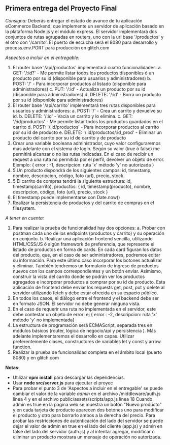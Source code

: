 ## **Primera entrega del Proyecto Final**

*Consigna:* Deberás entregar el estado de avance de tu aplicación eCommerce Backend, que implemente un servidor de aplicación basado en la plataforma Node.js y el módulo express. El servidor implementará dos conjuntos de rutas agrupadas en routers, uno con la url base '/productos' y el otro con '/carrito'. El puerto de escucha será el 8080 para desarrollo y process.env.PORT para producción en glitch.com

*Aspectos a incluir en el entregable:*
 1. El router base '/api/productos'  implementará  cuatro  funcionalidades:
    a. GET: '/:id?' - Me permite  listar  todos  los  productos  disponibles 		ó un producto  por  su id (disponible para usuarios y administradores)
    b. POST: '/' - Para incorporar  productos al listado (disponible para administradores)
    c. PUT: '/:id' - Actualiza un producto  por  su id (disponible para administradores)
    d. DELETE: '/:id' - Borra un producto  por  su id (disponible para administradores)
2. El router base '/api/carrito'  implementará  tres  rutas  disponibles para usuarios y administradores:
    a. POST: '/' - Crea un carrito y devuelve  su id.
    b. DELETE: '/:id' - Vacía un carrito y lo elimina.
    c. GET: '/:id/productos' - Me permite  listar  todos  los  productos  guardados  en el carrito
    d. POST: '/:id/productos' - Para incorporar  productos al carrito  por  su id de producto
    e. DELETE: '/:id/productos/:id_prod' - Eliminar un producto del carrito  por  su id de carrito y de producto
3. Crear  una variable booleana  administrador, cuyo  valor  configuraremos  más  adelante con el sistema de login. Según  su  valor (true ó false) me permitirá  alcanzar o no las rutas  indicadas. En el caso de recibir un request a una  ruta no permitida  por el perfil, devolver un objeto de error. Ejemplo: { error : -1, descripcion: ruta 'x' método 'y' no autorizada }
4. 5.Un producto  dispondrá de los  siguientes  campos:  id, timestamp, nombre, descripcion, código, foto (url), precio, stock.
5. 5.El carrito de compras  tendrá la siguiente  estructura:
	id, timestamp(carrito), productos: { id, timestamp(producto), nombre, descripcion, código, foto (url), precio, stock }
6. El timestamp puede  implementarse con Date.now()
7. Realizar la persistencia de productos y del carrito de compras  en el filesystem.

*A tener  en  cuenta:*
1. Para realizar la prueba de funcionalidad hay dos opciones:
    a. Probar con postman cada  uno de los endpoints (productos y carrito) y su  operación  en  conjunto.
    b. Realizar  una  aplicación frontend sencilla, utilizando HTML/CSS/JS ó algún framework de preferencia, que represente el listado de productos  en forma de cards. En  cada card figuran  los  datos del producto, que, en el caso de ser  administradores, podremos  editar  su  información. Para este  último  caso  incorporar  los  botones  actualizar  y eliminar. También  tendremos un formulario de ingreso de productos  nuevos con los  campos  correspondientes y un botón  enviar. Asimismo, construir la vista del carrito  donde se podrán  ver  los  productos  agregados e incorporar  productos a comprar  por  su id de producto. Esta  aplicación de frontend debe  enviar  los requests get, post, put y delete al servidor  utilizando fetch y debe  estar  ofrecida  en  su  espacio  público.
2. En  todos  los  casos, el diálogo entre el frontend y el backend debe  ser  en  formato JSON. El servidor no debe  generar  ninguna vista.
3. En el caso de requerir  una  ruta no implementada  en el servidor, este  debe  contestar un objeto de error: ej { error : -2, descripcion: ruta 'x' método 'y' no implementada}
4. La estructura de programación  será ECMAScript, separada  tres  en  módulos  básicos (router, lógica de negocio/api y persistencia ). Más  adelante  implementaremos el desarrollo  en  capas. Utilizar  preferentemente  clases, constructores de variables let y const y arrow function.
5. Realizar la prueba de funcionalidad  completa  en el ámbito local (puerto 8080) y en glitch.com

**Notas:**
- Utilizar **npm install** para descargar las dependencias.
- Usar **node src/server.js** para ejecutar el proyec
- Para probar el punto 3 de 'Aspectos a incluir en el entregable' se puede cambiar el valor de la variable *admin* en el archivo /middleware/auth.js linea 4 y en el archivo public/assets/scripts/app.js línea 18
  Cuando admin es true en la pagina web se muestra un botón "Nuevo producto" y en cada tarjeta de producto aparecen dos botones uno para modificar el producto y otro para borrarlo ambos a la derecha del precio.
  Para probar las restricciones de autenticación del lado del servidor se puede dejar el valor de admin en true en el lado del cliente (app.js) y admin en false del lado del servidor (auth.js) y al intentar agregar, modificar o eliminar un producto mostrara un mensaje de operación no autorizada.

